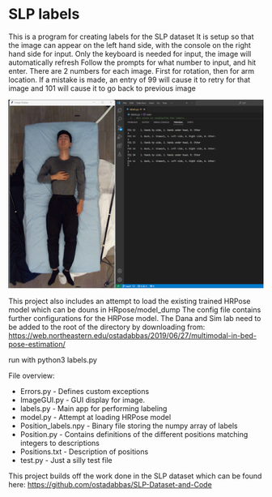 # SLP labels
This is a program for creating labels for the SLP dataset
It is setup so that the image can appear on the left hand side, with the console on the right hand side for input.
Only the keyboard is needed for input, the image will automatically refresh
Follow the prompts for what number to input, and hit enter. There are 2 numbers for each image. First for rotation, then for arm location.
If a mistake is made, an entry of 99 will cause it to retry for that image and 101 will cause it to go back to previous image

![Labelling setup](<Labelling setup.png>)

This project also includes an attempt to load the existing trained HRPose model which can be douns in HRpose/model_dump
The config file contains further configurations for the HRPose model.
The Dana and Sim lab need to be added to the root of the directory by downloading from: https://web.northeastern.edu/ostadabbas/2019/06/27/multimodal-in-bed-pose-estimation/

run with python3 labels.py

File overview:
- Errors.py             - Defines custom exceptions
- ImageGUI.py           - GUI display for image.
- labels.py             - Main app for performing labeling
- model.py              - Attempt at loading HRPose model
- Position_labels.npy   - Binary file storing the numpy array of labels
- Position.py           - Contains definitions of the different positions matching integers to descriptions
- Positions.txt         - Description of positions
- test.py               - Just a silly test file

This project builds off the work done in the SLP dataset which can be found here: https://github.com/ostadabbas/SLP-Dataset-and-Code 

